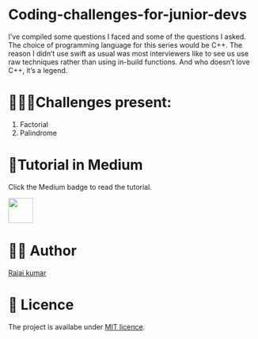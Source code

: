 # Coding-challenges-for-junior-devs
I’ve compiled some questions I faced and some of the questions I asked. The choice of programming language for this series would be C++. The reason I didn’t use swift as usual was most interviewers like to see us use raw techniques rather than using in-build functions. And who doesn’t love C++, it’s a legend.

# 🧑🏽‍💻Challenges present:
1. Factorial
2. Palindrome

# 📄Tutorial in Medium

Click the Medium badge to read the tutorial.

<a href="https://https://rajaikumar.medium.com/junior-dev-coding-interview-questions-answers-part-1-4bfd9e8e9374"><img src="https://img.shields.io/badge/medium-%2312100E.svg?&style=for-the-badge&logo=medium&logoColor=white" height=50></a> 

# 👨‍💻 Author 
[Rajai kumar](https://github.com/Rajaikumar-iOSDev)

# 🔖 Licence 
The project is availabe under [MIT licence](https://github.com/Rajaikumar-iOSDev/Coding-challenges-for-junior-devs/blob/main/LICENSE).
